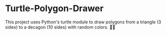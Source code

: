 # Turtle-Polygon-Drawer
This project uses Python's turtle module to draw polygons from a triangle (3 sides) to a decagon (10 sides) with random colors. 🎨✨

